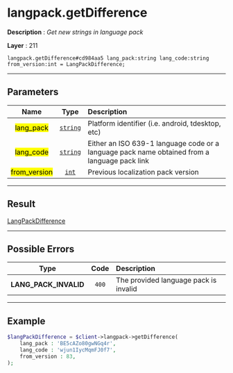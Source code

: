 # langpack.getDifference

**Description** : *Get new strings in language pack*

**Layer** : 211

```tl
langpack.getDifference#cd984aa5 lang_pack:string lang_code:string from_version:int = LangPackDifference;
```

---

## Parameters

| Name | Type | Description |
| :---: | :---: | :--- |
| <mark>lang_pack</mark> | [`string`](type/string) | Platform identifier (i.e. android, tdesktop, etc) |
| <mark>lang_code</mark> | [`string`](type/string) | Either an ISO 639-1 language code or a language pack name obtained from a language pack link |
| <mark>from_version</mark> | [`int`](type/int) | Previous localization pack version |

---

## Result

[LangPackDifference](type/LangPackDifference)

---

## Possible Errors

| Type | Code | Description |
| :---: | :---: | :--- |
| **LANG_PACK_INVALID** | `400` | The provided language pack is invalid |

---

## Example

```php
$langPackDifference = $client->langpack->getDifference(
	lang_pack : 'BE5cAZo80gwNGq4r',
	lang_code : 'wjun1IycMqmFJ0f7',
	from_version : 83,
);
```